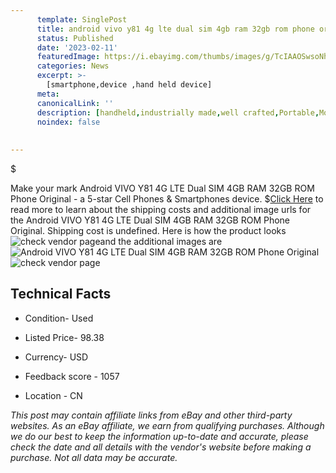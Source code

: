 ```yaml
---
      template: SinglePost
      title: android vivo y81 4g lte dual sim 4gb ram 32gb rom phone original
      status: Published
      date: '2023-02-11'
      featuredImage: https://i.ebayimg.com/thumbs/images/g/TcIAAOSwsoNhs2bu/s-l225.jpg
      categories: News
      excerpt: >-
        [smartphone,device ,hand held device]
      meta:
      canonicalLink: ''
      description: [handheld,industrially made,well crafted,Portable,Mobile,Compact,Convenient,Lightweight,Maneuverable,Man-portable,Miniature,Carriable,Hand-held,Light,Holdable,Transportable,Mobile device,Pocket-sized,On-the-go,Wireless,Cordless,Compact size,Convenient size, smartphone,device ,hand held device]
      noindex: false
      
        
---
```

$

Make your mark Android VIVO Y81 4G LTE Dual SIM 4GB RAM 32GB ROM Phone Original - a 5-star Cell Phones & Smartphones device.
$[Click Here](https://www.ebay.com/itm/144414748623?hash=item219fca2fcf%3Ag%3ATcIAAOSwsoNhs2bu&mkevt=1&mkcid=1&mkrid=711-53200-19255-0&campid=%253CePNCampaignId%253E&customid=%253CreferenceId%253E&toolid=10049) to read more to learn about the shipping costs and additional image urls for the Android VIVO Y81 4G LTE Dual SIM 4GB RAM 32GB ROM Phone Original. Shipping cost is undefined. Here is how the product looks ![check vendor page](https://i.ebayimg.com/thumbs/images/g/TcIAAOSwsoNhs2bu/s-l225.jpg)and the additional images are![Android VIVO Y81 4G LTE Dual SIM 4GB RAM 32GB ROM Phone Original](https://i.ebayimg.com/images/g/TcIAAOSwsoNhs2bu/s-l960.jpg)![check vendor page](https://origin-galleryplus.ebayimg.com/ws/web/144414748623_2_0_1/225x225.jpg,https://origin-galleryplus.ebayimg.com/ws/web/144414748623_3_0_1/225x225.jpg)



 ## Technical Facts 



     
      

 - Condition- Used 


      

 - Listed Price- 98.38 


      

 - Currency- USD 


      

 - Feedback score - 1057 


      

 - Location - CN 


      
      

 *_This post may contain affiliate links from eBay and other third-party websites. As an eBay affiliate, we earn from qualifying purchases. Although we do our best to keep the information up-to-date and accurate, please check the date and all details with the vendor's website before making a purchase. Not all data may be accurate._*






